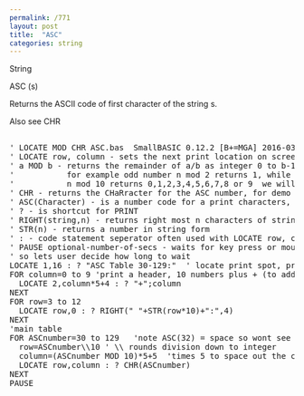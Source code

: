 ```yaml
---
permalink: /771
layout: post
title:  "ASC"
categories: string
---
```

String

ASC (s)

Returns the ASCII code of first character of the string s.

Also see CHR
<pre>

' LOCATE MOD CHR ASC.bas  SmallBASIC 0.12.2 [B+=MGA] 2016-03-23
' LOCATE row, column - sets the next print location on screen, rows down, columns across
' a MOD b - returns the remainder of a/b as integer 0 to b-1
'           for example odd number n mod 2 returns 1, while even number n mod 2 returns 0
'           n mod 10 returns 0,1,2,3,4,5,6,7,8 or 9  we will use this is demo
' CHR - returns the CHaRracter for the ASC number, for demo we will print a chart of CHR for ASC numbers 32-128
' ASC(Character) - is a number code for a print characters, 32 is the code for a space
' ? - is shortcut for PRINT
' RIGHT(string,n) - returns right most n characters of string
' STR(n) - returns a number in string form
' : - code statement seperator often used with LOCATE row, column : ? string
' PAUSE optional-number-of-secs - waits for key press or mouse click and/or for a number seconds 
' so lets user decide how long to wait
LOCATE 1,16 : ? "ASC Table 30-129:"  ' locate print spot, print title for our app
FOR column=0 to 9 'print a header, 10 numbers plus + (to add to row value)
  LOCATE 2,column*5+4 : ? "+";column
NEXT
FOR row=3 to 12
  LOCATE row,0 : ? RIGHT(" "+STR(row*10)+":",4)
NEXT
'main table
FOR ASCnumber=30 to 129   'note ASC(32) = space so wont see anything in Table
  row=ASCnumber\\10 ' \\ rounds division down to integer
  column=(ASCnumber MOD 10)*5+5  'times 5 to space out the characters printed plus 5 for column labels
  LOCATE row,column : ? CHR(ASCnumber)
NEXT
PAUSE

</pre>

